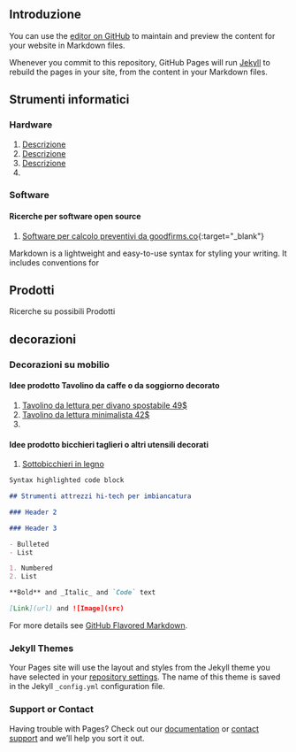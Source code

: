 ## Introduzione

You can use the [editor on GitHub](https://github.com/trendcolor/digitaltools/edit/master/index.md) to maintain and preview the content for your website in Markdown files.

Whenever you commit to this repository, GitHub Pages will run [Jekyll](https://jekyllrb.com/) to rebuild the pages in your site, from the content in your Markdown files.

## Strumenti informatici

### Hardware

1. [Descrizione](link)
2. [Descrizione](link)
3. [Descrizione](link)
4.

### Software

#### Ricerche per software open source

1. [Software per calcolo preventivi da goodfirms.co](https://www.goodfirms.co/blog/the-top-free-open-source-construction-estimating-software){:target="_blank"}

Markdown is a lightweight and easy-to-use syntax for styling your writing. It includes conventions for

## Prodotti

Ricerche su possibili Prodotti


## decorazioni

### Decorazioni su mobilio

#### Idee prodotto Tavolino da caffe o da soggiorno decorato

1. [Tavolino da lettura per divano spostabile 49$](https://it.aliexpress.com/item/4000416129221.html?spm=a2g0o.productlist.0.0.73da6210T3r7XF&algo_pvid=dc72e413-8fa7-4293-b399-6a5bd384122c&algo_expid=dc72e413-8fa7-4293-b399-6a5bd384122c-27&btsid=0ab6f82315944022595121907e7b7e&ws_ab_test=searchweb0_0,searchweb201602_,searchweb201603_)
  2. [Tavolino da lettura minimalista 42$](https://it.aliexpress.com/item/4000618225235.html?spm=a2g0o.productlist.0.0.73da6210T3r7XF&algo_pvid=dc72e413-8fa7-4293-b399-6a5bd384122c&algo_expid=dc72e413-8fa7-4293-b399-6a5bd384122c-48&btsid=0ab6f82315944022595121907e7b7e&ws_ab_test=searchweb0_0,searchweb201602_,searchweb201603_)
2.

#### Idee prodotto bicchieri taglieri o altri utensili decorati

1. [Sottobicchieri in legno](https://it.aliexpress.com/item/4001097450694.html?spm=a2g0o.productlist.0.0.73da6210T3r7XF&algo_pvid=dc72e413-8fa7-4293-b399-6a5bd384122c&algo_expid=dc72e413-8fa7-4293-b399-6a5bd384122c-33&btsid=0ab6f82315944022595121907e7b7e&ws_ab_test=searchweb0_0,searchweb201602_,searchweb201603_)



```markdown
Syntax highlighted code block

## Strumenti attrezzi hi-tech per imbiancatura

### Header 2

### Header 3

- Bulleted
- List

1. Numbered
2. List

**Bold** and _Italic_ and `Code` text

[Link](url) and ![Image](src)
```

For more details see [GitHub Flavored Markdown](https://guides.github.com/features/mastering-markdown/).

### Jekyll Themes

Your Pages site will use the layout and styles from the Jekyll theme you have selected in your [repository settings](https://github.com/trendcolor/digitaltools/settings). The name of this theme is saved in the Jekyll `_config.yml` configuration file.

### Support or Contact

Having trouble with Pages? Check out our [documentation](https://help.github.com/categories/github-pages-basics/) or [contact support](https://github.com/contact) and we’ll help you sort it out.

